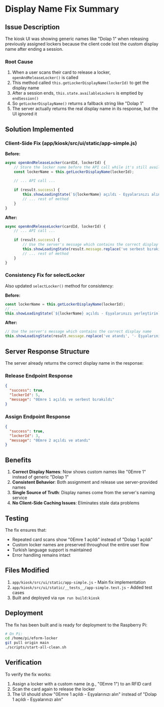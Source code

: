 # Display Name Fix Summary

## Issue Description

The kiosk UI was showing generic names like "Dolap 1" when releasing previously assigned lockers because the client code lost the custom display name after ending a session.

### Root Cause

1. When a user scans their card to release a locker, `openAndReleaseLocker()` is called
2. This method called `this.getLockerDisplayName(lockerId)` to get the display name
3. After a session ends, `this.state.availableLockers` is emptied by `endSession()`
4. So `getLockerDisplayName()` returns a fallback string like "Dolap 1"
5. The server actually returns the real display name in its response, but the UI ignored it

## Solution Implemented

### Client-Side Fix (app/kiosk/src/ui/static/app-simple.js)

**Before:**
```javascript
async openAndReleaseLocker(cardId, lockerId) {
    // Store the locker name before the API call while it's still available
    const lockerName = this.getLockerDisplayName(lockerId);
    
    // ... API call ...
    
    if (result.success) {
        this.showLoadingState(`${lockerName} açıldı - Eşyalarınızı alın`);
        // ... rest of method
    }
}
```

**After:**
```javascript
async openAndReleaseLocker(cardId, lockerId) {
    // ... API call ...
    
    if (result.success) {
        // Use the server's message which contains the correct display name
        this.showLoadingState(result.message.replace('ve serbest bırakıldı', '- Eşyalarınızı alın'));
        // ... rest of method
    }
}
```

### Consistency Fix for selectLocker

Also updated `selectLocker()` method for consistency:

**Before:**
```javascript
const lockerName = this.getLockerDisplayName(lockerId);
// ...
this.showLoadingState(`${lockerName} açıldı - Eşyalarınızı yerleştirin`);
```

**After:**
```javascript
// Use the server's message which contains the correct display name
this.showLoadingState(result.message.replace('ve atandı', '- Eşyalarınızı yerleştirin'));
```

## Server Response Structure

The server already returns the correct display name in the response:

### Release Endpoint Response
```json
{
  "success": true,
  "lockerId": 5,
  "message": "0Emre 1 açıldı ve serbest bırakıldı"
}
```

### Assign Endpoint Response
```json
{
  "success": true,
  "lockerId": 3,
  "message": "0Emre 2 açıldı ve atandı"
}
```

## Benefits

1. **Correct Display Names**: Now shows custom names like "0Emre 1" instead of generic "Dolap 1"
2. **Consistent Behavior**: Both assignment and release use server-provided names
3. **Single Source of Truth**: Display names come from the server's naming service
4. **No Client-Side Caching Issues**: Eliminates stale data problems

## Testing

The fix ensures that:
- Repeated card scans show "0Emre 1 açıldı" instead of "Dolap 1 açıldı"
- Custom locker names are preserved throughout the entire user flow
- Turkish language support is maintained
- Error handling remains intact

## Files Modified

1. `app/kiosk/src/ui/static/app-simple.js` - Main fix implementation
2. `app/kiosk/src/ui/static/__tests__/app-simple.test.js` - Added test cases
3. Built and deployed via `npm run build:kiosk`

## Deployment

The fix has been built and is ready for deployment to the Raspberry Pi:

```bash
# On Pi:
cd /home/pi/eform-locker
git pull origin main
./scripts/start-all-clean.sh
```

## Verification

To verify the fix works:

1. Assign a locker with a custom name (e.g., "0Emre 1") to an RFID card
2. Scan the card again to release the locker
3. The UI should show "0Emre 1 açıldı - Eşyalarınızı alın" instead of "Dolap 1 açıldı - Eşyalarınızı alın"